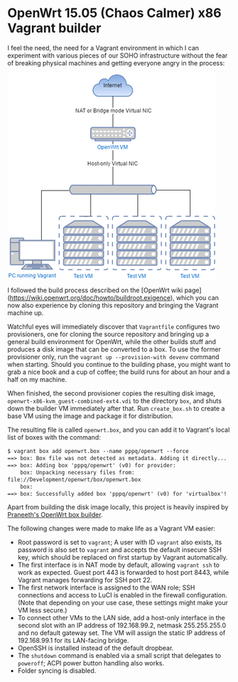# OpenWrt 15.05 (Chaos Calmer) x86 Vagrant builder

I feel the need, the need for a Vagrant environment in which I can experiment
with various pieces of our SOHO infrastructure without the fear of breaking
physical machines and getting everyone angry in the process:

![Network](network.png)

I followed the build process described on the [OpenWrt wiki page]
(https://wiki.openwrt.org/doc/howto/buildroot.exigence), which you can now also
experience by cloning this repository and bringing the Vagrant machine up.

Watchful eyes will immediately discover that `Vagrantfile` configures two 
provisioners, one for cloning the source repository and bringing up a general
build environment for OpenWrt, while the other builds stuff and produces
a disk image that can be converted to a box. To use the former provisioner
only, run the `vagrant up --provision-with devenv` command when starting. 
Should you continue to the building phase, you might want to grab a nice book
and a cup of coffee; the build runs for about an hour and a half on my machine.

When finished, the second provisioner copies the resulting disk image, 
`openwrt-x86-kvm_guest-combined-ext4.vdi` to the directory `box`, and shuts 
down the builder VM immediately after that. Run `create_box.sh` to create a
base VM using the image and package it for distribution.

The resulting file is called `openwrt.box`, and you can add it to Vagrant's 
local list of boxes with the command:

```
$ vagrant box add openwrt.box --name pppq/openwrt --force
==> box: Box file was not detected as metadata. Adding it directly...
==> box: Adding box 'pppq/openwrt' (v0) for provider:
    box: Unpacking necessary files from: file://Development/openwrt/box/openwrt.box
    box:
==> box: Successfully added box 'pppq/openwrt' (v0) for 'virtualbox'!

```

Apart from building the disk image locally, this project is heavily inspired
by [Praneeth's OpenWrt box builder](https://github.com/lifeeth/openwrt-in-vagrant).

The following changes were made to make life as a Vagrant VM easier:

- Root password is set to `vagrant`; A user with ID `vagrant` also exists, its
password is also set to `vagrant` and accepts the default insecure SSH key,
which should be replaced on first startup by Vagrant automatically.
- The first interface is in NAT mode by default, allowing `vagrant ssh` to work
as expected. Guest port 443 is forwarded to host port 8443, while Vagrant 
manages forwarding for SSH port 22.
- The first network interface is assigned to the WAN role; SSH connections and 
access to LuCI is enabled in the firewall configuration. (Note that depending on
your use case, these settings might make your VM less secure.)
- To connect other VMs to the LAN side, add a host-only interface in the second
slot with an IP address of 192.168.99.2, netmask 255.255.255.0 and no default 
gateway set. The VM will assign the static IP address of 192.168.99.1 for its 
LAN-facing bridge.
- OpenSSH is installed instead of the default dropbear.
- The `shutdown` command is enabled via a small script that delegates to 
`poweroff`; ACPI power button handling also works.
- Folder syncing is disabled.
